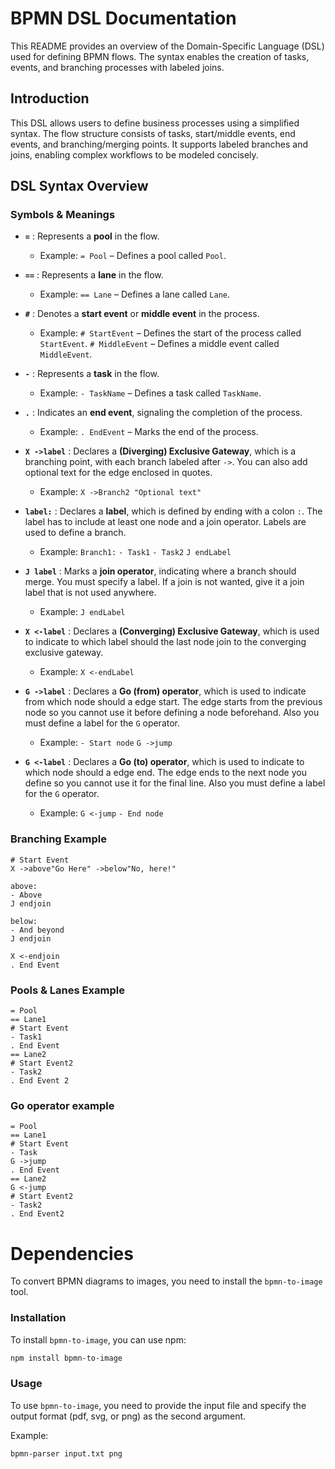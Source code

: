 # BPMN DSL Documentation

This README provides an overview of the Domain-Specific Language (DSL) used for defining BPMN flows. The syntax enables the creation of tasks, events, and branching processes with labeled joins.

## Introduction

This DSL allows users to define business processes using a simplified syntax. The flow structure consists of tasks, start/middle events, end events, and branching/merging points. It supports labeled branches and joins, enabling complex workflows to be modeled concisely.

## DSL Syntax Overview

### Symbols & Meanings

- **`=`** : Represents a **pool** in the flow.
  - Example:
    `= Pool` – Defines a pool called `Pool`.

- **`==`** : Represents a **lane** in the flow.
  - Example:
    `== Lane` – Defines a lane called `Lane`.

- **`#`** : Denotes a **start event** or **middle event** in the process.
  - Example:
    `# StartEvent` – Defines the start of the process called `StartEvent`.
    `# MiddleEvent` – Defines a middle event called `MiddleEvent`.

- **`-`** : Represents a **task** in the flow.
  - Example:
    `- TaskName` – Defines a task called `TaskName`.

- **`.`** : Indicates an **end event**, signaling the completion of the process.
  - Example:
    `. EndEvent` – Marks the end of the process.

- **`X ->label`** : Declares a **(Diverging) Exclusive Gateway**, which is a branching point, with each branch labeled after `->`. You can also add optional text for the edge enclosed in quotes.
  - Example:
    `X ->Branch2 "Optional text"`

- **`label:`** : Declares a **label**, which is defined by ending with a colon `:`. The label has to include at least one node and a join operator. Labels are used to define a branch.
  - Example:
  `Branch1:`
  `- Task1`
  `- Task2`
  `J endLabel`

- **`J label`** : Marks a **join operator**, indicating where a branch should merge. You must specify a label. If a join is not wanted, give it a join label that is not used anywhere.
  - Example:
    `J endLabel`

- **`X <-label`** : Declares a **(Converging) Exclusive Gateway**, which is used to indicate to which label should the last node join to the converging exclusive gateway.
  - Example:
    `X <-endLabel`

- **`G ->label`** : Declares a **Go (from) operator**, which is used to indicate from which node should a edge start. The edge starts from the previous node so you cannot use it before defining a node beforehand. Also you must define a label for the `G` operator.
  - Example:
    `- Start node`
    `G ->jump`

- **`G <-label`** : Declares a **Go (to) operator**, which is used to indicate to which node should a edge end. The edge ends to the next node you define so you cannot use it for the final line. Also you must define a label for the `G` operator.
  - Example:
    `G <-jump`
    `- End node`

### Branching Example

```plaintext
# Start Event
X ->above"Go Here" ->below"No, here!"

above:
- Above
J endjoin

below:
- And beyond
J endjoin

X <-endjoin
. End Event
```

### Pools & Lanes Example

```plaintext
= Pool
== Lane1
# Start Event
- Task1
. End Event
== Lane2
# Start Event2
- Task2
. End Event 2
```

### Go operator example

```plaintext
= Pool
== Lane1
# Start Event
- Task
G ->jump
. End Event
== Lane2
G <-jump
# Start Event2
- Task2
. End Event2
```


# Dependencies
To convert BPMN diagrams to images, you need to install the `bpmn-to-image` tool.

### Installation

To install `bpmn-to-image`, you can use npm:

```sh
npm install bpmn-to-image
```

### Usage
To use `bpmn-to-image`, you need to provide the input file and specify the output format (pdf, svg, or png) as the second argument.

Example:
```sh
bpmn-parser input.txt png
```
